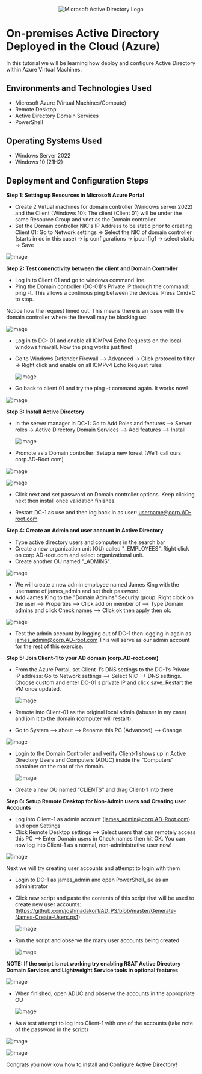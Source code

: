 <p align="center">
<img src="https://i.imgur.com/pU5A58S.png" alt="Microsoft Active Directory Logo"/>
</p>

<h1>On-premises Active Directory Deployed in the Cloud (Azure)</h1>
In this tutorial we will be learning how deploy and configure Active Directory within Azure Virtual Machines.<br />


<h2>Environments and Technologies Used</h2>

- Microsoft Azure (Virtual Machines/Compute)
- Remote Desktop
- Active Directory Domain Services
- PowerShell

<h2>Operating Systems Used </h2>

- Windows Server 2022
- Windows 10 (21H2)


<h2>Deployment and Configuration Steps</h2>

**Step 1: Setting up Resources in Microsoft Azure Portal**
  - Create 2 Virtual machines for domain controller (Windows server 2022) and the Client (Windows 10): The client (Client 01) will be under the same Resource Group and vnet as the Domain controller.
  - Set the Domain controller NIC's IP Address to be static prior to creating Client 01:
    Go to Network settings -> Select the NIC of domain controller (starts in dc in this case) -> ip configurations -> ipconfig1 -> select static -> Save

![image](https://github.com/user-attachments/assets/5402d94a-5fc4-45d5-8153-29a4af099411)


**Step 2: Test conenctivity between the client and Domain Controller**
 - Log in to Client 01 and go to windows command line.
 - Ping the Domain controller (DC-01)'s Private IP through the command: ping -t. This allows a continous ping between the devices. Press Cmd+C to stop.

 Notice how the request timed out. This means there is an issue with the domain controller where the firewall may be blocking us:

  ![image](https://github.com/user-attachments/assets/1b428f77-4f40-4125-9dd1-a5738cbaa921)


  - Log in to DC- 01 and enable all ICMPv4 Echo Requests on the local windows firewall. Now the ping works just fine!
  - Go to Windows Defender Firewall --> Advanced -> Click protocol to filter -> Right click and enable on all ICMPv4 Echo Request rules

    ![image](https://github.com/user-attachments/assets/718f8372-015c-41d6-9ed8-bd2590d91fc7)

- Go back to client 01 and try the ping -t command again. It works now!

![image](https://github.com/user-attachments/assets/8ae811e7-56e3-49ca-b8c5-ee3933066aa2)

**Step 3: Install Active Directory**
 - In the server manager in DC-1: Go to Add Roles and features --> Server roles -> Active Directory Domain Services --> Add features --> Install
   
   ![image](https://github.com/user-attachments/assets/539e7f16-8821-4dea-b4d5-841ed4e80f83)

 - Promote as a Domain controller: Setup a new forest (We'll call ours corp.AD-Root.com)
   
![image](https://github.com/user-attachments/assets/b4ca04d9-f7f0-4702-a942-a578e07f4bf8)

![image](https://github.com/user-attachments/assets/a5c395a5-d68a-488d-866d-5ca677731874)

- Click next and set password on Domain controller options. Keep clicking next then install once validation finishes.

- Restart DC-1 as use and then log back in as user: username@corp.AD-root.com

**Step 4: Create an Admin and user account in Active Directory**
-  Type active directory users and computers in the search bar
-  Create a new organization unit (OU) called "_EMPLOYEES". Right click on corp.AD-root.com and select organizational unit.
-  Create another OU named "_ADMINS". 
  
![image](https://github.com/user-attachments/assets/a53cc283-be1b-47c7-a97c-cbcaadf7aba8)

  
-  We will create a new admin employee named James King with the username of james_admin and set their password.
-  Add James King to the "Domain Admins" Security group: Right clock on the user --> Properties --> Click add on member of --> Type Domain admins and click Check names --> Click ok then apply then ok. 

  ![image](https://github.com/user-attachments/assets/a9ed6515-22af-4063-8f02-2c13cb1e483c)

-  Test the admin account by logging out of DC-1 then logging in again as james_admin@corp.AD-root.com This will serve as our admin account for the rest of this exercise.

  
**Step 5: Join Client-1 to your AD domain (corp.AD-root.com)**
 - From the Azure Portal, set Client-1’s DNS settings to the DC-1’s Private IP address: Go to  Network settings --> Select NIC --> DNS settings. Choose custom and enter DC-01's private IP and click save. Restart the VM once updated.
   
   ![image](https://github.com/user-attachments/assets/5a399db5-b86b-4761-91c7-e759f25499a4)

 - Remote into Client-01 as the original local admin (labuser in my case) and join it to the domain (computer will restart).
 -  Go to System --> about --> Rename this PC (Advanced) --> Change

  ![image](https://github.com/user-attachments/assets/6d57156b-232c-4037-b2bf-4c7d9f52b9cc)

 - Login to the Domain Controller and verify Client-1 shows up in Active Directory Users and Computers (ADUC) inside the “Computers” container on the root of the domain.

   ![image](https://github.com/user-attachments/assets/39d6dbc7-92a3-4bf0-a3d2-b210cdd1a18e)

 - Create a new OU named “CLIENTS” and drag Client-1 into there

  **Step 6: Setup Remote Desktop for Non-Admin users and Creating user Accounts**
- Log into Client-1 as admin account (james_admin@corp.AD-Root.com) and open Settings
- Click Remote Desktop settings --> Select users that can remotely access this PC --> Enter Domain users in Check names then hit OK. You can now log into Client-1 as a normal, non-administrative user now!
  
![image](https://github.com/user-attachments/assets/64c7a046-7c12-45bb-ad90-6462d9e08fc6)

Next we will try creating user accounts and attempt to login with them
- Login to DC-1 as james_admin and open PowerShell_ise as an administrator
- Click new script and paste the contents of this script that will be used to create new user accounts: (https://github.com/joshmadakor1/AD_PS/blob/master/Generate-Names-Create-Users.ps1)

  ![image](https://github.com/user-attachments/assets/d78eeea6-ff5a-430a-8297-de2355280fd3)
  
- Run the script and observe the many user accounts being created
  
  ![image](https://github.com/user-attachments/assets/047d54a9-176d-44ca-9c42-d397cafb368c)

**NOTE: If the script is not working try enabling RSAT Active Directory Domain Services and Lightweight Service tools in optional features**

![image](https://github.com/user-attachments/assets/abf5a052-7028-4b37-9e2c-22a61a0ce21e)

- When finished, open ADUC and observe the accounts in the appropriate OU

  ![image](https://github.com/user-attachments/assets/8faeb906-b683-40e3-93b0-41d4699fd073)

- As a test attempt to log into Client-1 with one of the accounts (take note of the password in the script)

![image](https://github.com/user-attachments/assets/9a760c30-e42a-44b5-b4a4-95f758c38161)

![image](https://github.com/user-attachments/assets/c8f80bbc-a259-46db-b192-f0d5ad0dd34a)


Congrats you now kow how to install and Configure Active Directory!
  
